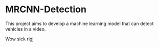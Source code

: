 # MRCNN-Detection


This project aims to develop a machine learning model that can detect vehicles in a video.

Wow sick
rigj
